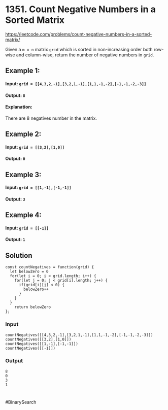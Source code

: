 # 1351. Count Negative Numbers in a Sorted Matrix
https://leetcode.com/problems/count-negative-numbers-in-a-sorted-matrix/

Given a `m x n` matrix `grid` which is sorted in non-increasing order both row-wise and column-wise, return the number of negative numbers in `grid`.

## Example 1:
#### Input: `grid = [[4,3,2,-1],[3,2,1,-1],[1,1,-1,-2],[-1,-1,-2,-3]]`
#### Output: `8`
#### Explanation: 
There are 8 negatives number in the matrix.
## Example 2:
#### Input: `grid = [[3,2],[1,0]]`
#### Output: `0`
## Example 3:
#### Input: `grid = [[1,-1],[-1,-1]]`
#### Output: `3`
## Example 4:
#### Input: `grid = [[-1]]`
#### Output: `1`

## Solution 
```
const countNegatives = function(grid) {
  let belowZero = 0
  for(let i = 0; i < grid.length; i++) {
    for(let j = 0; j < grid[i].length; j++) {
      if(grid[i][j] < 0) {
        belowZero++
      }
    }
  }
    return belowZero
};
```


### Input
```
countNegatives([[4,3,2,-1],[3,2,1,-1],[1,1,-1,-2],[-1,-1,-2,-3]])
countNegatives([[3,2],[1,0]])
countNegatives([[1,-1],[-1,-1]])
countNegatives([[-1]])
```

### Output
```
8
0
3
1
```


#
#BinarySearch
